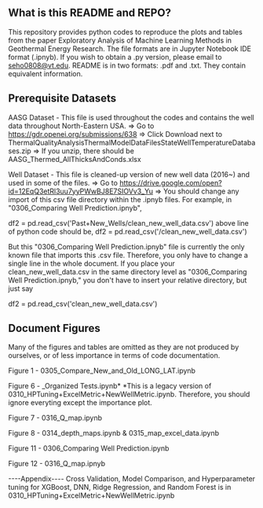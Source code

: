 ## What is this README and REPO?
This repository provides python codes to reproduce the plots and tables from 
the paper Exploratory Analysis of Machine Learning Methods in Geothermal Energy Research.
The file formats are in Jupyter Notebook IDE format (.ipnyb).
If you wish to obtain a .py version, please email to seho0808@vt.edu.
README is in two formats: .pdf and .txt. They contain equivalent information.

## Prerequisite Datasets
AASG Dataset - This file is used throughout the codes and contains the well data throughout North-Eastern USA.
=> Go to https://gdr.openei.org/submissions/638 
=> Click Download next to ThermalQualityAnalysisThermalModelDataFilesStateWellTemperatureDatabases.zip
=> If you unzip, there should be AASG_Thermed_AllThicksAndConds.xlsx

Well Dataset - This file is cleaned-up version of new well data (2016~) and used in some of the files.
=> Go to https://drive.google.com/open?id=12EqQ3etRl3uu7yyPWwBJ8E7SIOVv3_Yu
=> You should change any import of this csv file directory within the .ipnyb files. 
For example, in "0306_Comparing Well Prediction.ipnyb", 

df2 = pd.read_csv('Past+New_Wells/clean_new_well_data.csv')
above line of python code should be,
df2 = pd.read_csv('<Insert Your Relative Directory>/clean_new_well_data.csv')

But this "0306_Comparing Well Prediction.ipnyb" file is currently the only known
file that imports this .csv file. Therefore, you only have to change a single line in the 
whole document. If you place your clean_new_well_data.csv in the same directory level
as "0306_Comparing Well Prediction.ipnyb," you don't have to insert your relative directory,
but just say

df2 = pd.read_csv('clean_new_well_data.csv')

## Document Figures
Many of the figures and tables are omitted as they are not produced by ourselves, or
of less importance in terms of code documentation.

Figure 1 - 0305_Compare_New_and_Old_LONG_LAT.ipynb

Figure 6 - _Organized Tests.ipynb*
*This is a legacy version of 0310_HPTuning+ExcelMetric+NewWellMetric.ipynb.
Therefore, you should ignore everyting except the importance plot.

Figure 7 - 0316_Q_map.ipynb

Figure 8 - 0314_depth_maps.ipynb & 0315_map_excel_data.ipynb

Figure 11 - 0306_Comparing Well Prediction.ipynb

Figure 12 - 0316_Q_map.ipnyb

----Appendix----
Cross Validation, Model Comparison, and Hyperparameter tuning for
XGBoost, DNN, Ridge Regression, and Random Forest is in
0310_HPTuning+ExcelMetric+NewWellMetric.ipynb
